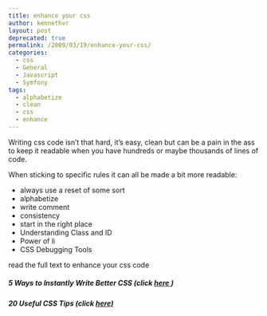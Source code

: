 ```yaml
---
title: enhance your css
author: kennethvr
layout: post
deprecated: true
permalink: /2009/03/19/enhance-your-css/
categories:
  - css
  - General
  - Javascript
  - Symfony
tags:
  - alphabetize
  - clean
  - css
  - enhance
---
```

Writing css code isn&#8217;t that hard, it&#8217;s easy, clean but can be a pain in the ass to keep it readable when you have hundreds or maybe thousands of lines of code.

When sticking to specific rules it can all be made a bit more readable:

  * always use a reset of some sort
  * alphabetize
  * write comment
  * consistency
  * start in the right place
  * Understanding Class and ID
  * Power of li
  * CSS Debugging Tools

read the full text to enhance your css code

##### 5 Ways to Instantly Write Better CSS (click <a href="http://net.tutsplus.com/tutorials/html-css-techniques/5-tips-to-writing-better-css/" target="_blank">here </a>)

##### 20 Useful CSS Tips (click <a href="http://www.hongkiat.com/blog/20-useful-css-tips-for-beginners/" target="_blank">here)</a>